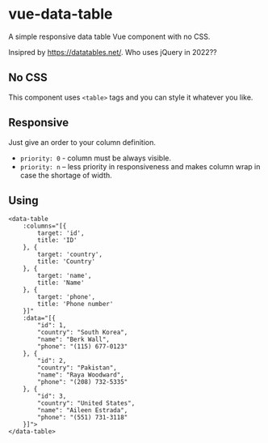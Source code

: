 # vue-data-table
A simple responsive data table Vue component with no CSS.

Insipred by https://datatables.net/. Who uses jQuery in 2022??

## No CSS
This component uses `<table>` tags and you can style it whatever you like. 
    
## Responsive
Just give an order to your column definition.
- `priority: 0` - column must be always visible.
- `priority: n` – less priority in responsiveness and makes column wrap in case the shortage of width.

## Using
```
<data-table
    :columns="[{
        target: 'id',
        title: 'ID'
    }, {
        target: 'country',
        title: 'Country'
    }, {
        target: 'name',
        title: 'Name'
    }, {
        target: 'phone',
        title: 'Phone number'
    }]"
    :data="[{
        "id": 1,
        "country": "South Korea",
        "name": "Berk Wall",
        "phone": "(115) 677-0123"
    }, {
        "id": 2,
        "country": "Pakistan",
        "name": "Raya Woodward",
        "phone": "(208) 732-5335"
    }, {
        "id": 3,
        "country": "United States",
        "name": "Aileen Estrada",
        "phone": "(551) 731-3118"
    }]">
</data-table>
```

